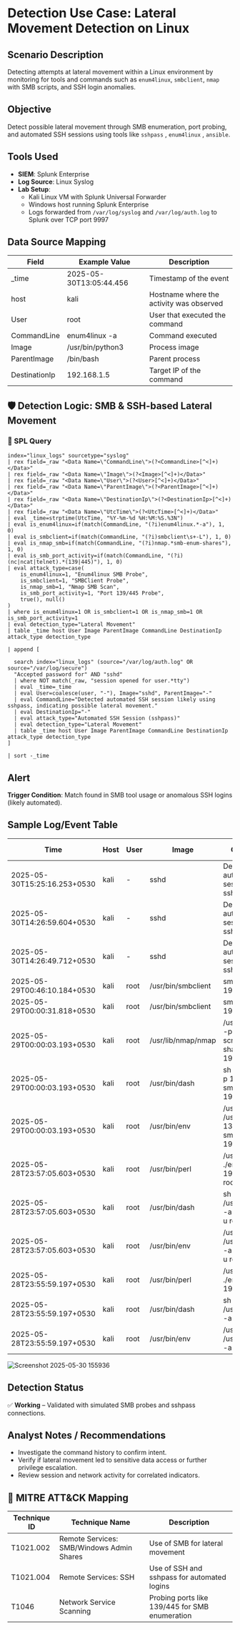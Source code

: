 
# Detection Use Case: Lateral Movement Detection on Linux

## Scenario Description
Detecting attempts at lateral movement within a Linux environment by monitoring for tools and commands such as `enum4linux`, `smbclient`, `nmap` with SMB scripts, and SSH login anomalies.

## Objective
Detect possible lateral movement through SMB enumeration, port probing, and automated SSH sessions using tools like `sshpass` , `enum4linux` , `ansible`.

## Tools Used
- **SIEM**: Splunk Enterprise
- **Log Source**: Linux Syslog
- **Lab Setup**:
  - Kali Linux VM with Splunk Universal Forwarder
  - Windows host running Splunk Enterprise
  - Logs forwarded from `/var/log/syslog` and `/var/log/auth.log` to Splunk over TCP port 9997

## Data Source Mapping

| Field         | Example Value                                | Description                               |
|---------------|----------------------------------------------|-------------------------------------------|
| _time         | 2025-05-30T13:05:44.456                      | Timestamp of the event                    |
| host          | kali                                          | Hostname where the activity was observed  |
| User          | root                                          | User that executed the command            |
| CommandLine   | enum4linux -a                                 | Command executed                          |
| Image         | /usr/bin/python3                              | Process image                             |
| ParentImage   | /bin/bash                                     | Parent process                            |
| DestinationIp | 192.168.1.5                                   | Target IP of the command                  |

## 🛡️ Detection Logic: SMB & SSH-based Lateral Movement

### 🔎 SPL Query

```spl
index="linux_logs" sourcetype="syslog"
| rex field=_raw "<Data Name=\"CommandLine\">(?<CommandLine>[^<]+)</Data>"
| rex field=_raw "<Data Name=\"Image\">(?<Image>[^<]+)</Data>"
| rex field=_raw "<Data Name=\"User\">(?<User>[^<]+)</Data>"
| rex field=_raw "<Data Name=\"ParentImage\">(?<ParentImage>[^<]+)</Data>"
| rex field=_raw "<Data Name=\"DestinationIp\">(?<DestinationIp>[^<]+)</Data>"
| rex field=_raw "<Data Name=\"UtcTime\">(?<UtcTime>[^<]+)</Data>"
| eval _time=strptime(UtcTime, "%Y-%m-%d %H:%M:%S.%3N")
| eval is_enum4linux=if(match(CommandLine, "(?i)enum4linux.*-a"), 1, 0)
| eval is_smbclient=if(match(CommandLine, "(?i)smbclient\s+-L"), 1, 0)
| eval is_nmap_smb=if(match(CommandLine, "(?i)nmap.*smb-enum-shares"), 1, 0)
| eval is_smb_port_activity=if(match(CommandLine, "(?i)(nc|ncat|telnet).*(139|445)"), 1, 0)
| eval attack_type=case(
    is_enum4linux=1, "Enum4linux SMB Probe",
    is_smbclient=1, "SMBClient Probe",
    is_nmap_smb=1, "Nmap SMB Scan",
    is_smb_port_activity=1, "Port 139/445 Probe",
    true(), null()
)
| where is_enum4linux=1 OR is_smbclient=1 OR is_nmap_smb=1 OR is_smb_port_activity=1
| eval detection_type="Lateral Movement"
| table _time host User Image ParentImage CommandLine DestinationIp attack_type detection_type

| append [

  search index="linux_logs" (source="/var/log/auth.log" OR source="/var/log/secure")
  "Accepted password for" AND "sshd"
  | where NOT match(_raw, "session opened for user.*tty")
  | eval _time=_time
  | eval User=coalesce(user, "-"), Image="sshd", ParentImage="-"
  | eval CommandLine="Detected automated SSH session likely using sshpass, indicating possible lateral movement."
  | eval DestinationIp="-"
  | eval attack_type="Automated SSH Session (sshpass)"
  | eval detection_type="Lateral Movement"
  | table _time host User Image ParentImage CommandLine DestinationIp attack_type detection_type
]

| sort -_time
```

## Alert
**Trigger Condition**: Match found in SMB tool usage or anomalous SSH logins (likely automated).

## Sample Log/Event Table
| Time                         | Host | User | Image                 | Command Line                                                | Destination IP  | Attack Type               | Detection Type     |
|------------------------------|------|------|-----------------------|-------------------------------------------------------------|-----------------|---------------------------|--------------------|
| 2025-05-30T15:25:16.253+0530 | kali | -    | sshd                  | Detected automated SSH session likely using sshpass          | -               | Automated SSH Session (sshpass) | Lateral Movement   |
| 2025-05-30T14:26:59.604+0530 | kali | -    | sshd                  | Detected automated SSH session likely using sshpass          | -               | Automated SSH Session (sshpass) | Lateral Movement   |
| 2025-05-30T14:26:49.712+0530 | kali | -    | sshd                  | Detected automated SSH session likely using sshpass          | -               | Automated SSH Session (sshpass) | Lateral Movement   |
| 2025-05-29T00:46:10.184+0530 | kali | root | /usr/bin/smbclient    | smbclient -L 192.168.1.11 -N                                 | 192.168.1.11    | SMBClient Probe            | Lateral Movement   |
| 2025-05-29T00:00:31.818+0530 | kali | root | /usr/bin/smbclient    | smbclient -L 192.168.1.11 -N                                 | 192.168.1.11    | SMBClient Probe            | Lateral Movement   |
| 2025-05-29T00:00:03.193+0530 | kali | root | /usr/lib/nmap/nmap    | /usr/lib/nmap/nmap -p 139,445 --script smb-enum-shares 192.168.1.11 | 192.168.1.11    | Nmap SMB Scan              | Lateral Movement   |
| 2025-05-29T00:00:03.193+0530 | kali | root | /usr/bin/dash         | sh /usr/bin/nmap -p 139,445 --script smb-enum-shares 192.168.1.11 | 192.168.1.11    | Nmap SMB Scan              | Lateral Movement   |
| 2025-05-29T00:00:03.193+0530 | kali | root | /usr/bin/env          | /usr/bin/env sh /usr/bin/nmap -p 139,445 --script smb-enum-shares 192.168.1.11 | 192.168.1.11    | Nmap SMB Scan              | Lateral Movement   |
| 2025-05-28T23:57:05.603+0530 | kali | root | /usr/bin/perl         | /usr/bin/perl ./enum4linux.pl -a 192.168.1.11 -u root -p kali | 192.168.1.11    | Enum4linux SMB Probe       | Lateral Movement   |
| 2025-05-28T23:57:05.603+0530 | kali | root | /usr/bin/dash         | sh /usr/bin/enum4linux -a 192.168.1.11 -u root -p kali       | 192.168.1.11    | Enum4linux SMB Probe       | Lateral Movement   |
| 2025-05-28T23:57:05.603+0530 | kali | root | /usr/bin/env          | /usr/bin/env sh /usr/bin/enum4linux -a 192.168.1.11 -u root -p kali | 192.168.1.11    | Enum4linux SMB Probe       | Lateral Movement   |
| 2025-05-28T23:55:59.197+0530 | kali | root | /usr/bin/perl         | /usr/bin/perl ./enum4linux.pl -a 192.168.1.11               | 192.168.1.11    | Enum4linux SMB Probe       | Lateral Movement   |
| 2025-05-28T23:55:59.197+0530 | kali | root | /usr/bin/dash         | sh /usr/bin/enum4linux -a 192.168.1.11                       | 192.168.1.11    | Enum4linux SMB Probe       | Lateral Movement   |
| 2025-05-28T23:55:59.197+0530 | kali | root | /usr/bin/env          | /usr/bin/env sh /usr/bin/enum4linux -a 192.168.1.11         | 192.168.1.11    | Enum4linux SMB Probe       | Lateral Movement   |

![Screenshot 2025-05-30 155936](https://github.com/user-attachments/assets/4c1df56a-4221-4152-bb59-1784da6b6604)

## Detection Status
✅ **Working** – Validated with simulated SMB probes and sshpass connections.

## Analyst Notes / Recommendations
- Investigate the command history to confirm intent.
- Verify if lateral movement led to sensitive data access or further privilege escalation.
- Review session and network activity for correlated indicators.

## 🔗 MITRE ATT&CK Mapping

| Technique ID | Technique Name                         | Description                                        |
|--------------|----------------------------------------|----------------------------------------------------|
| T1021.002    | Remote Services: SMB/Windows Admin Shares | Use of SMB for lateral movement                    |
| T1021.004    | Remote Services: SSH                   | Use of SSH and sshpass for automated logins       |
| T1046        | Network Service Scanning               | Probing ports like 139/445 for SMB enumeration    |
